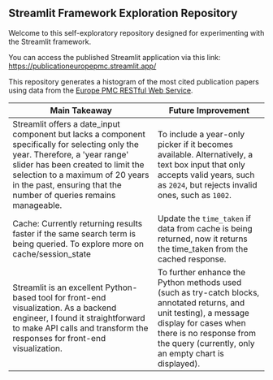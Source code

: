 ##  Streamlit Framework Exploration Repository
Welcome to this self-exploratory repository designed for experimenting with the Streamlit framework.

You can access the published Streamlit application via this link: https://publicationeuropepmc.streamlit.app/

This repository generates a histogram of the most cited publication papers using data from the [Europe PMC RESTful Web Service](https://europepmc.org/RestfulWebService).


Main Takeaway | Future Improvement
--- | ---
Streamlit offers a date_input component but lacks a component specifically for selecting only the year. Therefore, a 'year range' slider has been created to limit the selection to a maximum of 20 years in the past, ensuring that the number of queries remains manageable. | To include a year-only picker if it becomes available. Alternatively, a text box input that only accepts valid years, such as `2024`, but rejects invalid ones, such as `1002`.
Cache: Currently returning results faster if the same search term is being queried. To explore more on cache/session_state | Update the `time_taken` if data from cache is being returned, now it returns the time_taken from the cached response.
Streamlit is an excellent Python-based tool for front-end visualization. As a backend engineer, I found it straightforward to make API calls and transform the responses for front-end visualization. | To further enhance the Python methods used (such as try-catch blocks, annotated returns, and unit testing), a message display for cases when there is no response from the query (currently, only an empty chart is displayed).

